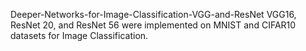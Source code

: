 Deeper-Networks-for-Image-Classification-VGG-and-ResNet
VGG16, ResNet 20, and ResNet 56 were implemented on MNIST and CIFAR10 datasets for Image Classification.
